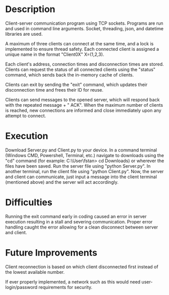 # Description
Client-server communication program using TCP sockets. Programs are run and used in command line arguments.
Socket, threading, json, and datetime libraries are used.

A maximum of three clients can connect at the same time, and a lock is implemented to ensure thread safety.
Each connected client is assigned a unique name in the format "Client0X" X=(1,2,3).

Each client's address, connection times and disconnection times are stored. Clients can request the status
of all connected clients using the "status" command, which sends back the in-memory cache of clients.

Clients can exit by sending the "exit" command, which updates their disconnection time and frees their ID
for reuse.

Clients can send messages to the opened server, which will respond back with the repeated message + " ACK".
When the maximum number of clients is reached, new connections are informed and close immediately upon any 
attempt to connect.

# Execution
Download Server.py and Client.py to your device. In a command terminal (Windows CMD, Powershell, Terminal, etc.)
navigate to downloads using the "cd" command (for example: C:\User\fstan> cd Downloads) or wherever the files
have been saved. Run the server file using "python Server.py". In another terminal, run the client file using
"python Client.py". Now, the server and client can communicate, just input a message into the client terminal
(mentioned above) and the server will act accordingly.

# Difficulties
Running the exit command early in coding caused an error in server execution resulting in a stall and severing
communication. Proper error handling caught the error allowing for a clean disconnect between server and client.

# Future Improvements
Client reconnection is based on which client disconnected first instead of the lowest available number.

If ever properly implemented, a network such as this would need user-login/password requirements for security.

